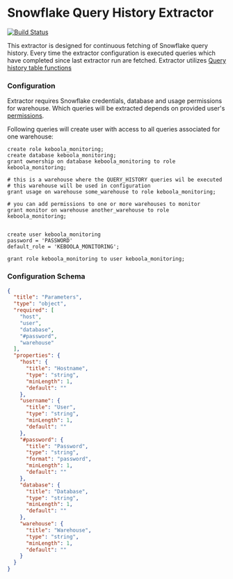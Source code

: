 # Snowflake Query History Extractor

[![Build Status](https://travis-ci.org/keboola/ex-snowflake-query-history.svg?branch=master)](https://travis-ci.org/keboola/ex-snowflake-query-history)

This extractor is designed for continuous fetching of Snowflake query history. Every time the extractor configuration is executed queries which have completed since last extractor run are fetched. Extractor utilizes [Query history table functions](https://docs.snowflake.net/manuals/sql-reference/functions/query_history.html)

### Configuration
Extractor requires Snowflake credentials, database and usage permissions for warehouse.
Which queries will be extracted depends on provided user's [permissions](https://docs.snowflake.net/manuals/sql-reference/functions/query_history.html#usage-notes).

Following queries will create user with access to all queries associated for one warehouse:
```
create role keboola_monitoring;
create database keboola_monitoring;
grant ownership on database keboola_monitoring to role keboola_monitoring;

# this is a warehouse where the QUERY_HISTORY queries wil be executed
# this warehouse will be used in configuration
grant usage on warehouse some_warehouse to role keboola_monitoring;

# you can add permissions to one or more warehouses to monitor
grant monitor on warehouse another_warehouse to role keboola_monitoring;


create user keboola_monitoring
password = 'PASSWORD'
default_role = 'KEBOOLA_MONITORING';

grant role keboola_monitoring to user keboola_monitoring;
```


### Configuration Schema

```json
{
  "title": "Parameters",
  "type": "object",
  "required": [
    "host",
    "user",
    "database",
    "#password",
    "warehouse"
  ],
  "properties": {
    "host": {
      "title": "Hostname",
      "type": "string",
      "minLength": 1,
      "default": ""
    },
    "username": {
      "title": "User",
      "type": "string",
      "minLength": 1,
      "default": ""
    },
    "#password": {
      "title": "Password",
      "type": "string",
      "format": "password",
      "minLength": 1,
      "default": ""
    },
    "database": {
      "title": "Database",
      "type": "string",
      "minLength": 1,
      "default": ""
    },
    "warehouse": {
      "title": "Warehouse",
      "type": "string",
      "minLength": 1,
      "default": ""
    }
  }
}
```

